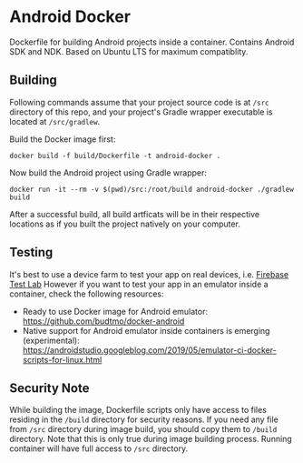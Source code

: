 # Android Docker

Dockerfile for building Android projects inside a container.
Contains Android SDK and NDK.
Based on Ubuntu LTS for maximum compatiblity.

## Building

Following commands assume that your project source code is at `/src` directory of this repo, and your project's Gradle wrapper executable is located at `/src/gradlew`.

Build the Docker image first:

```
docker build -f build/Dockerfile -t android-docker .
```

Now build the Android project using Gradle wrapper:

```
docker run -it --rm -v $(pwd)/src:/root/build android-docker ./gradlew build
```

After a successful build, all build artficats will be in their respective locations as if you built the project natively on your computer.

## Testing

It's best to use a device farm to test your app on real devices, i.e. [Firebase Test Lab](https://firebase.google.com/docs/test-lab)
However if you want to test your app in an emulator inside a container, check the following resources:

* Ready to use Docker image for Android emulator: https://github.com/budtmo/docker-android
* Native support for Android emulator inside containers is emerging (experimental): https://androidstudio.googleblog.com/2019/05/emulator-ci-docker-scripts-for-linux.html

## Security Note

While building the image, Dockerfile scripts only have access to files residing in the `/build` directory for security reasons.
If you need any file from `/src` directory during image build, you should copy them to `/build` directory.
Note that this is only true during image building process.
Running container will have full access to `/src` directory.
